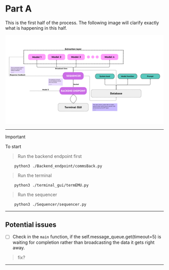 # Part A

This is the first half of the process. The following image will clarify exactly what is happening in this half. 

![backend part A](./images/PART_A_BACKEND.png)

---

> [!IMPORTANT] 
> To start

> Run the backend endpoint first

		python3 ./Backend_endpoint/commsBack.py

> Run the terminal 

		python3 ./terminal_gui/termEMU.py

> Run the sequencer

		python3 ./Sequencer/sequencer.py

---

## Potential issues

- [ ] Check in the `main` function, if the self.message_queue.get(timeout=5) is waiting for completion rather than broadcasting the data it gets right away.

> fix?

--- 